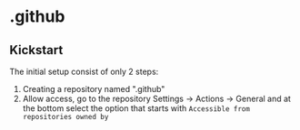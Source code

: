 # .github

## Kickstart
The initial setup consist of only 2 steps:
1. Creating a repository named ".github"
1. Allow access, go to the repository Settings -> Actions -> General and at the bottom select the option that starts with `Accessible from repositories owned by`
